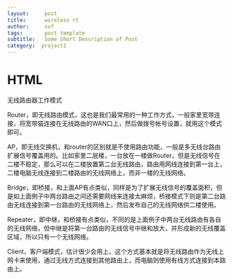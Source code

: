 ```yaml
---
layout:     post
title:      wireless rt
author:     sxf
tags: 		post template
subtitle:  	Some Short Description of Post
category:  project1
---
```

<!-- Start Writing Below in Markdown -->

# HTML
无线路由器工作模式

Router，即无线路由模式，这也是我们最常用的一种工作方式，一般家里宽带连接，将宽带猫连接在无线路由的WAN口上，然后做拨号帐号设置，就用这个模式即可。

AP，即无线交换机，和router的区别就是不使用路由功能，一般是多无线台路由扩展信号覆盖用的。比如家里二层楼，一台放在一楼做Router，但是无线信号在二楼不稳定，那么可以在二楼放置第二台无线路由，路由用网线连接到第一台上，二楼电脑无线连接到二楼路由的无线网络上，而非一楼的无线网络。

Bridge，即桥接，和上面AP有点类似，同样是为了扩展无线信号的覆盖面积，但是如上面例子中两台路由之间还需要网线来连接太麻烦，桥接模式下则是第二台路由无线连接到第一台路由的无线网络上，然后发布自己的无线网络供二楼使用。

Repeater，即中继，和桥接有点类似，不同的是上面例子中两台无线路由有各自的无线网络，但中继是将第一台路由的无线信号中继和放大，并形成新的无线覆盖区域，所以只有一个无线网络。

Client，客户端模式，估计很少会用上，这个方式基本就是将无线路由作为无线上网卡来使用，通过无线方式连接到其他路由上，而电脑则使用有线方式连接到本路由上。

